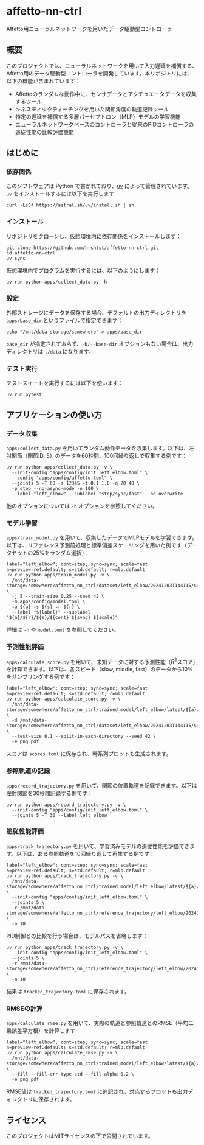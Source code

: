 # affetto-nn-ctrl

Affetto用ニューラルネットワークを用いたデータ駆動型コントローラ

## 概要

このプロジェクトでは、ニューラルネットワークを用いて入力遅延を補償する、Affetto用のデータ駆動型コントローラを開発しています。本リポジトリには、以下の機能が含まれています：

* Affettoのランダムな動作中に、センサデータとアクチュエータデータを収集するツール
* キネスティックティーチングを用いた関節角度の軌道記録ツール
* 特定の遅延を補償する多層パーセプトロン（MLP）モデルの学習機能
* ニューラルネットワークベースのコントローラと従来のPIDコントローラの追従性能の比較評価機能

## はじめに

### 依存関係

このソフトウェアは Python で書かれており、[uv](https://docs.astral.sh/uv/) によって管理されています。`uv` をインストールするには以下を実行します：

```shell
curl -LsSf https://astral.sh/uv/install.sh | sh
```

### インストール

リポジトリをクローンし、仮想環境内に依存関係をインストールします：

```shell
git clone https://github.com/hrshtst/affetto-nn-ctrl.git
cd affetto-nn-ctrl
uv sync
```

仮想環境内でプログラムを実行するには、以下のようにします：

```shell
uv run python apps/collect_data.py -h
```

### 設定

外部ストレージにデータを保存する場合、デフォルトの出力ディレクトリを `apps/base_dir` というファイルで指定できます：

```shell
echo "/mnt/data-storage/somewhere" > apps/base_dir
```

`base_dir` が指定されておらず、`-b/--base-dir` オプションもない場合は、出力ディレクトリは `./data` になります。

### テスト実行

テストスイートを実行するには以下を使います：

```shell
uv run pytest
```

## アプリケーションの使い方

### データ収集

`apps/collect_data.py` を用いてランダム動作データを収集します。以下は、左肘関節（関節ID: 5）のデータを60秒間、100回繰り返しで収集する例です：

```shell
uv run python apps/collect_data.py -v \
  --init-config "apps/config/init_left_elbow.toml" \
  --config "apps/config/affetto.toml" \
  --joints 5 -T 60 -s 12345 -t 0.1 1.0 -q 20 40 \
  -p step --no-async-mode -n 100 \
  --label "left_elbow" --sublabel "step/sync/fast" --no-overwrite
```

他のオプションについては `-h` オプションを参照してください。

### モデル学習

`apps/train_model.py` を用いて、収集したデータでMLPモデルを学習できます。以下は、リファレンス予測前処理と標準偏差スケーリングを用いた例です（データセットの25%をランダム選択）：

```shell
label="left_elbow"; cont=step; sync=sync; scale=fast
a=preview-ref.default; s=std.default; r=mlp.default
uv run python apps/train_model.py -v \
  /mnt/data-storage/somewhere/affetto_nn_ctrl/dataset/left_elbow/20241203T144115/${cont}/${sync}/${scale} \
  -j 5 --train-size 0.25 --seed 42 \
  -m apps/config/model.toml \
  -a ${a} -s ${s} -r ${r} \
  --label "${label}" --sublabel "${a}/${r}/${s}/${cont}_${sync}_${scale}"
```

詳細は `-h` や `model.toml` を参照してください。

### 予測性能評価

`apps/calculate_score.py` を用いて、未知データに対する予測性能（$R^2$スコア）を計算できます。以下は、各スピード（slow, middle, fast）のデータから10%をサンプリングする例です：

```shell
label="left_elbow"; cont=step; sync=sync; scale=fast
a=preview-ref.default; s=std.default; r=mlp.default
uv run python apps/calculate_score.py -v \
  /mnt/data-storage/somewhere/affetto_nn_ctrl/trained_model/left_elbow/latest/${a}/${r}/${s}/${cont}_${sync}_${scale}/trained_model.joblib \
  -d /mnt/data-storage/somewhere/affetto_nn_ctrl/dataset/left_elbow/20241203T144115/${cont}/${sync}/{slow,middle,fast} \
  --test-size 0.1 --split-in-each-directory --seed 42 \
  -e png pdf
```

スコアは `scores.toml` に保存され、時系列プロットも生成されます。

### 参照軌道の記録

`apps/record_trajectory.py` を用いて、関節の位置軌道を記録できます。以下は左肘関節を30秒間記録する例です：

```shell
uv run python apps/record_trajectory.py -v \
  --init-config "apps/config/init_left_elbow.toml" \
  --joints 5 -T 30 --label left_elbow
```

### 追従性能評価

`apps/track_trajectory.py` を用いて、学習済みモデルの追従性能を評価できます。以下は、ある参照軌道を10回繰り返して再生する例です：

```shell
label="left_elbow"; cont=step; sync=sync; scale=fast
a=preview-ref.default; s=std.default; r=mlp.default
uv run python apps/track_trajectory.py -v \
  /mnt/data-storage/somewhere/affetto_nn_ctrl/trained_model/left_elbow/latest/${a}/${r}/${s}/${cont}_${sync}_${scale}/trained_model.joblib \
  --init-config "apps/config/init_left_elbow.toml" \
  --joints 5 \
  -r /mnt/data-storage/somewhere/affetto_nn_ctrl/reference_trajectory/left_elbow/20241219T111141/reference_trajectory_000.csv \
  -n 10
```

PID制御との比較を行う場合は、モデルパスを省略します：

```shell
uv run python apps/track_trajectory.py -v \
  --init-config "apps/config/init_left_elbow.toml" \
  --joints 5 \
  -r /mnt/data-storage/somewhere/affetto_nn_ctrl/reference_trajectory/left_elbow/20241219T111141/reference_trajectory_000.csv \
  -n 10
```

結果は `tracked_trajectory.toml` に保存されます。

### RMSEの計算

`apps/calculate_rmse.py` を用いて、実際の軌道と参照軌道とのRMSE（平均二乗誤差平方根）を計算します：

```shell
label="left_elbow"; cont=step; sync=sync; scale=fast
a=preview-ref.default; s=std.default; r=mlp.default
uv run python apps/calculate_rmse.py -v \
  /mnt/data-storage/somewhere/affetto_nn_ctrl/trained_model/left_elbow/latest/${a}/${r}/${s}/${cont}_${sync}_${scale}/track_performance/latest/tracked_trajectory.toml \
  --fill --fill-err-type std --fill-alpha 0.2 \
  -e png pdf
```

RMSE値は `tracked_trajectory.toml` に追記され、対応するプロットも出力ディレクトリに保存されます。

## ライセンス

このプロジェクトはMITライセンスの下で公開されています。

